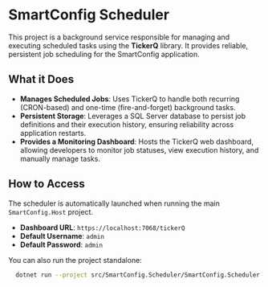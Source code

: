 # SmartConfig Scheduler

This project is a background service responsible for managing and executing scheduled tasks using the **TickerQ** library. It provides reliable, persistent job scheduling for the SmartConfig application.

## What it Does

-   **Manages Scheduled Jobs**: Uses TickerQ to handle both recurring (CRON-based) and one-time (fire-and-forget) background tasks.
-   **Persistent Storage**: Leverages a SQL Server database to persist job definitions and their execution history, ensuring reliability across application restarts.
-   **Provides a Monitoring Dashboard**: Hosts the TickerQ web dashboard, allowing developers to monitor job statuses, view execution history, and manually manage tasks.

## How to Access

The scheduler is automatically launched when running the main `SmartConfig.Host` project.

-   **Dashboard URL**: `https://localhost:7068/tickerQ`
-   **Default Username**: `admin`
-   **Default Password**: `admin`

You can also run the project standalone:

```bash
  dotnet run --project src/SmartConfig.Scheduler/SmartConfig.Scheduler.csproj
```
